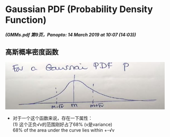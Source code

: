 # Gaussian PDF (Probability Density Function)

***(GMMs.pdf 第9页，Panopto: 14 March 2019 at 10:07 (14:03))***

## 高斯概率密度函数

![](./img/gauPDF.JPG)  

* 对于一个这个函数来说，存在一下属性：  
(1) 这个正负√v的范围刚好占了68% (v是variance)  
68% of the area under the curve lies within +-√v  

